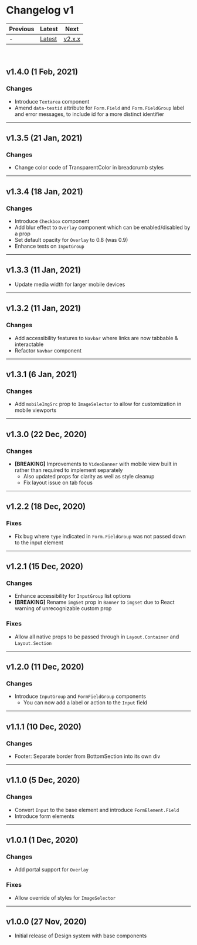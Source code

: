 # Changelog v1


| Previous    | Latest                    | Next                        |
| ----------- | ------------------------- | --------------------------- |
| -           | [Latest](../CHANGELOG.md) | [v2.x.x](./CHANGELOG_v2.md) |

<br />

## v1.4.0 (1 Feb, 2021)

### Changes

-   Introduce `Textarea` component
-   Amend `data-testid` attribute for `Form.Field` and `Form.FieldGroup` label and error messages, to include id for a more distinct identifier

---
## v1.3.5 (21 Jan, 2021)

### Changes

-   Change color code of TransparentColor in breadcrumb styles

---
## v1.3.4 (18 Jan, 2021)

### Changes

-   Introduce `Checkbox` component
-   Add blur effect to `Overlay` component which can be enabled/disabled by a prop
-   Set default opacity for `Overlay` to 0.8 (was 0.9)
-   Enhance tests on `InputGroup`

---
## v1.3.3 (11 Jan, 2021)

-   Update media width for larger mobile devices

---
## v1.3.2 (11 Jan, 2021)

### Changes

-   Add accessibility features to `Navbar` where links are now tabbable & interactable
-   Refactor `Navbar` component

---
## v1.3.1 (6 Jan, 2021)

### Changes

-   Add `mobileImgSrc` prop to `ImageSelector` to allow for customization in mobile viewports

---
## v1.3.0 (22 Dec, 2020)

### Changes

-   **[BREAKING]** Improvements to `VideoBanner` with mobile view built in rather than required to implement separately
    -   Also updated props for clarity as well as style cleanup
    -   Fix layout issue on tab focus

---
## v1.2.2 (18 Dec, 2020)

### Fixes

-   Fix bug where `type` indicated in `Form.FieldGroup` was not passed down to the input element

---
## v1.2.1 (15 Dec, 2020)

### Changes

-   Enhance accessibility for `InputGroup` list options
-   **[BREAKING]** Rename `imgSet` prop in `Banner` to `imgset` due to React warning of unrecognizable custom prop

### Fixes

-   Allow all native props to be passed through in `Layout.Container` and `Layout.Section`

---
## v1.2.0 (11 Dec, 2020)

### Changes

-   Introduce `InputGroup` and `FormFieldGroup` components
    -   You can now add a label or action to the `Input` field

---
## v1.1.1 (10 Dec, 2020)

### Changes

-   Footer: Separate border from BottomSection into its own div

---
## v1.1.0 (5 Dec, 2020)

### Changes

-   Convert `Input` to the base element and introduce `FormElement.Field`
-   Introduce form elements

---
## v1.0.1 (1 Dec, 2020)

### Changes

-   Add portal support for `Overlay`

### Fixes

-   Allow override of styles for `ImageSelector`

---
## v1.0.0 (27 Nov, 2020)

-   Initial release of Design system with base components
